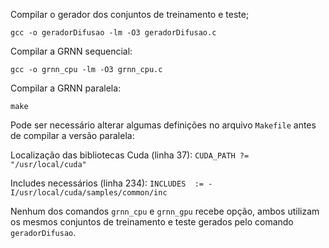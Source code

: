 Compilar o gerador dos conjuntos de treinamento e teste;

`gcc -o geradorDifusao -lm -O3 geradorDifusao.c`

Compilar a GRNN sequencial:

`gcc -o grnn_cpu -lm -O3 grnn_cpu.c`

Compilar a GRNN paralela:

`make`

Pode ser necessário alterar algumas definições no arquivo `Makefile` antes de compilar a versão paralela:

Localização das bibliotecas Cuda (linha 37): `CUDA_PATH ?= "/usr/local/cuda"`

Includes necessários (linha 234): `INCLUDES  := -I/usr/local/cuda/samples/common/inc`

Nenhum dos comandos `grnn_cpu` e `grnn_gpu` recebe opção, ambos utilizam os mesmos conjuntos de treinamento e teste gerados pelo comando `geradorDifusao`.
